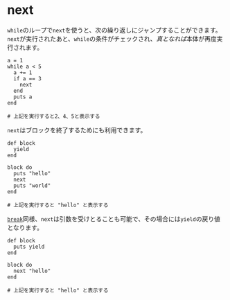# next

`while`のループで`next`を使うと、次の繰り返しにジャンプすることができます。`next`が実行されたあと、`while`の条件がチェックされ、*真となれば*本体が再度実行されます。

```crystal
a = 1
while a < 5
  a += 1
  if a == 3
    next
  end
  puts a
end

# 上記を実行すると2、4、5と表示する
```

`next`はブロックを終了するためにも利用できます。

```crystal
def block
  yield
end

block do
  puts "hello"
  next
  puts "world"
end

# 上記を実行すると "hello" と表示する
```

[`break`](break.md)同様、`next`は引数を受けとることも可能で、その場合には`yield`の戻り値となります。

```crystal
def block
  puts yield
end

block do
  next "hello"
end

# 上記を実行すると "hello" と表示する
```
